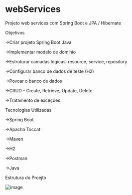 # webServices

Projeto web services com Spring Boot e JPA / Hibernate

Objetivos

->Criar projeto Spring Boot Java

->Implementar modelo de domínio

->Estruturar camadas lógicas: resource, service, repository

->Configurar banco de dados de teste (H2)


->Povoar o banco de dados

->CRUD - Create, Retrieve, Update, Delete

->Tratamento de exceções

Tecnologias Utilizadas

->Spring Boot

->Apacha Toccat

->Maven

->H2

->Postman

->Java

Estrutura do Proejto

![image](https://user-images.githubusercontent.com/23335353/188898971-5274ee9d-b7b5-4342-af7d-bbf7e6066c74.png)
